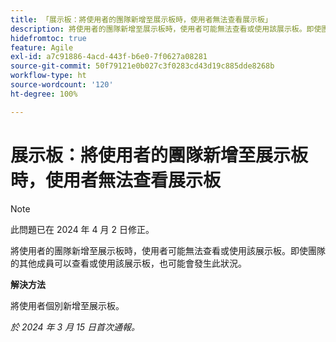 ```yaml
---
title: 「展示板：將使用者的團隊新增至展示板時，使用者無法查看展示板」
description: 將使用者的團隊新增至展示板時，使用者可能無法查看或使用該展示板。即使團隊的其他成員可以查看或使用該展示板，也可能會發生此狀況。此問題有解決方法。
hidefromtoc: true
feature: Agile
exl-id: a7c91886-4acd-443f-b6e0-7f0627a08281
source-git-commit: 50f79121e0b027c3f0283cd43d19c885dde8268b
workflow-type: ht
source-wordcount: '120'
ht-degree: 100%

---
```


# 展示板：將使用者的團隊新增至展示板時，使用者無法查看展示板

>[!NOTE]
>
>此問題已在 2024 年 4 月 2 日修正。

將使用者的團隊新增至展示板時，使用者可能無法查看或使用該展示板。即使團隊的其他成員可以查看或使用該展示板，也可能會發生此狀況。

**解決方法**

將使用者個別新增至展示板。

_於 2024 年 3 月 15 日首次通報。_
